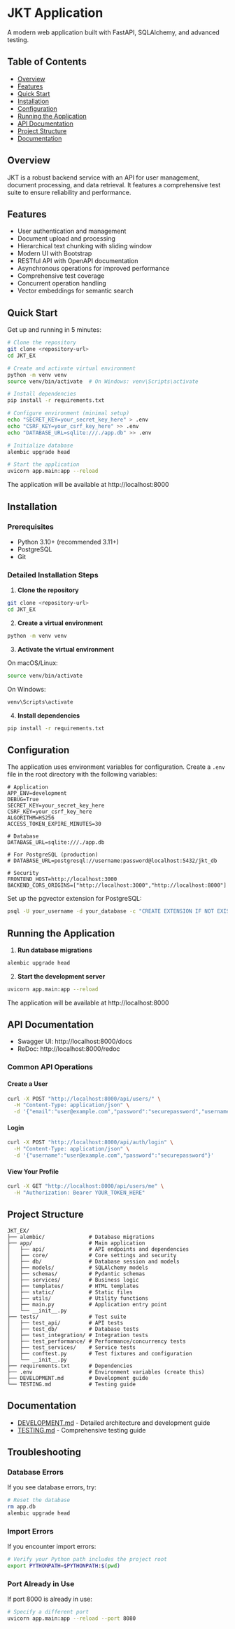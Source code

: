 # JKT Application

A modern web application built with FastAPI, SQLAlchemy, and advanced testing.

## Table of Contents

- [Overview](#overview)
- [Features](#features)
- [Quick Start](#quick-start)
- [Installation](#installation)
- [Configuration](#configuration)
- [Running the Application](#running-the-application)
- [API Documentation](#api-documentation)
- [Project Structure](#project-structure)
- [Documentation](#documentation)

## Overview

JKT is a robust backend service with an API for user management, document processing, and data retrieval. It features a comprehensive test suite to ensure reliability and performance.

## Features

- User authentication and management
- Document upload and processing
- Hierarchical text chunking with sliding window 
- Modern UI with Bootstrap
- RESTful API with OpenAPI documentation
- Asynchronous operations for improved performance
- Comprehensive test coverage
- Concurrent operation handling
- Vector embeddings for semantic search

## Quick Start

Get up and running in 5 minutes:

```bash
# Clone the repository
git clone <repository-url>
cd JKT_EX

# Create and activate virtual environment
python -m venv venv
source venv/bin/activate  # On Windows: venv\Scripts\activate

# Install dependencies
pip install -r requirements.txt

# Configure environment (minimal setup)
echo "SECRET_KEY=your_secret_key_here" > .env
echo "CSRF_KEY=your_csrf_key_here" >> .env
echo "DATABASE_URL=sqlite:///./app.db" >> .env

# Initialize database
alembic upgrade head

# Start the application
uvicorn app.main:app --reload
```

The application will be available at http://localhost:8000

## Installation

### Prerequisites

- Python 3.10+ (recommended 3.11+)
- PostgreSQL 
- Git

### Detailed Installation Steps

1. **Clone the repository**

```bash
git clone <repository-url>
cd JKT_EX
```

2. **Create a virtual environment**

```bash
python -m venv venv
```

3. **Activate the virtual environment**

On macOS/Linux:
```bash
source venv/bin/activate
```

On Windows:
```bash
venv\Scripts\activate
```

4. **Install dependencies**

```bash
pip install -r requirements.txt
```

## Configuration

The application uses environment variables for configuration. Create a `.env` file in the root directory with the following variables:

```
# Application
APP_ENV=development
DEBUG=True
SECRET_KEY=your_secret_key_here
CSRF_KEY=your_csrf_key_here
ALGORITHM=HS256
ACCESS_TOKEN_EXPIRE_MINUTES=30

# Database
DATABASE_URL=sqlite:///./app.db

# For PostgreSQL (production)
# DATABASE_URL=postgresql://username:password@localhost:5432/jkt_db

# Security
FRONTEND_HOST=http://localhost:3000
BACKEND_CORS_ORIGINS=["http://localhost:3000","http://localhost:8000"]
```
Set up the pgvector extension for PostgreSQL:
   ```bash
   psql -U your_username -d your_database -c "CREATE EXTENSION IF NOT EXISTS vector;"
   ```
## Running the Application

1. **Run database migrations**

```bash
alembic upgrade head
```

2. **Start the development server**

```bash
uvicorn app.main:app --reload
```

The application will be available at http://localhost:8000

## API Documentation

- Swagger UI: http://localhost:8000/docs
- ReDoc: http://localhost:8000/redoc

### Common API Operations

#### Create a User

```bash
curl -X POST "http://localhost:8000/api/users/" \
  -H "Content-Type: application/json" \
  -d '{"email":"user@example.com","password":"securepassword","username":"testuser"}'
```

#### Login

```bash
curl -X POST "http://localhost:8000/api/auth/login" \
  -H "Content-Type: application/json" \
  -d '{"username":"user@example.com","password":"securepassword"}'
```

#### View Your Profile

```bash
curl -X GET "http://localhost:8000/api/users/me" \
  -H "Authorization: Bearer YOUR_TOKEN_HERE"
```

## Project Structure

```
JKT_EX/
├── alembic/              # Database migrations
├── app/                  # Main application
│   ├── api/              # API endpoints and dependencies
│   ├── core/             # Core settings and security
│   ├── db/               # Database session and models
│   ├── models/           # SQLAlchemy models
│   ├── schemas/          # Pydantic schemas
│   ├── services/         # Business logic
│   ├── templates/        # HTML templates
│   ├── static/           # Static files
│   ├── utils/            # Utility functions
│   ├── main.py           # Application entry point
│   └── __init__.py
├── tests/                # Test suite
│   ├── test_api/         # API tests
│   ├── test_db/          # Database tests
│   ├── test_integration/ # Integration tests
│   ├── test_performance/ # Performance/concurrency tests
│   ├── test_services/    # Service tests
│   ├── conftest.py       # Test fixtures and configuration
│   └── __init__.py
├── requirements.txt      # Dependencies
├── .env                  # Environment variables (create this)
├── DEVELOPMENT.md        # Development guide
└── TESTING.md            # Testing guide
```

## Documentation

- [DEVELOPMENT.md](DEVELOPMENT.md) - Detailed architecture and development guide
- [TESTING.md](TESTING.md) - Comprehensive testing guide

## Troubleshooting

### Database Errors

If you see database errors, try:

```bash
# Reset the database
rm app.db
alembic upgrade head
```

### Import Errors

If you encounter import errors:

```bash
# Verify your Python path includes the project root
export PYTHONPATH=$PYTHONPATH:$(pwd)
```

### Port Already in Use

If port 8000 is already in use:

```bash
# Specify a different port
uvicorn app.main:app --reload --port 8080
``` 